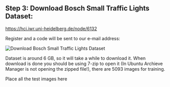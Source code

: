 ## Step 3: Download Bosch Small Traffic Lights Dataset:

https://hci.iwr.uni-heidelberg.de/node/6132

Register and a code will be sent to our e-mail address:

<img src="imgs/download_bosch_traffic_dataset.png" alt="Download Bosch Small Traffic Lights Dataset">

Dataset is around 6 GB, so it will take a while to download it. When download is done you should be using 7-zip to open it (In Ubuntu Archieve Manager is not opening the zipped file!), there are 5093 images for training.

Place all the test images here
